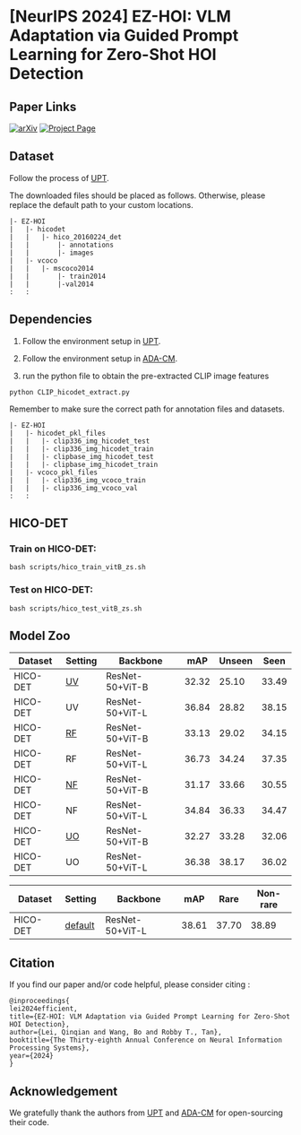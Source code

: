 # [NeurIPS 2024] EZ-HOI: VLM Adaptation via Guided  Prompt Learning for Zero-Shot HOI Detection

## Paper Links

[![arXiv](https://img.shields.io/badge/arXiv)](https://arxiv.org/pdf/2410.23904) 
[![Project Page](https://img.shields.io/badge/Project)](https://chelsielei.github.io/EZHOI_ProjPage/)


## Dataset 
Follow the process of [UPT](https://github.com/fredzzhang/upt).

The downloaded files should be placed as follows. Otherwise, please replace the default path to your custom locations.
```
|- EZ-HOI
|   |- hicodet
|   |   |- hico_20160224_det
|   |       |- annotations
|   |       |- images
|   |- vcoco
|   |   |- mscoco2014
|   |       |- train2014
|   |       |-val2014
:   :      
```

## Dependencies
1. Follow the environment setup in [UPT](https://github.com/fredzzhang/upt).

2. Follow the environment setup in [ADA-CM](https://github.com/ltttpku/ADA-CM/tree/main).

3. run the python file to obtain the pre-extracted CLIP image features
```
python CLIP_hicodet_extract.py
```
Remember to make sure the correct path for annotation files and datasets.

```
|- EZ-HOI
|   |- hicodet_pkl_files
|   |   |- clip336_img_hicodet_test
|   |   |- clip336_img_hicodet_train
|   |   |- clipbase_img_hicodet_test
|   |   |- clipbase_img_hicodet_train
|   |- vcoco_pkl_files
|   |   |- clip336_img_vcoco_train
|   |   |- clip336_img_vcoco_val
:   :      
```


## HICO-DET
### Train on HICO-DET:
```
bash scripts/hico_train_vitB_zs.sh
```

### Test on HICO-DET:
```
bash scripts/hico_test_vitB_zs.sh
```


## Model Zoo

| Dataset | Setting| Backbone  | mAP | Unseen | Seen |
| ---- |  ----  | ----  | ----  | ----  | ----  |
| HICO-DET | [UV](https://drive.google.com/drive/folders/1Uy18k4zzacQXw4ABYi61dxlyQBfyeP4k?usp=drive_link) | ResNet-50+ViT-B  | 32.32|25.10|33.49|
| HICO-DET |UV| ResNet-50+ViT-L  | 36.84 | 28.82|38.15|
| HICO-DET | [RF](https://drive.google.com/drive/folders/1Uy18k4zzacQXw4ABYi61dxlyQBfyeP4k?usp=drive_link)| ResNet-50+ViT-B  | 33.13 |29.02|34.15|
| HICO-DET |RF| ResNet-50+ViT-L  | 36.73|34.24|37.35|
| HICO-DET | [NF](https://drive.google.com/drive/folders/1Uy18k4zzacQXw4ABYi61dxlyQBfyeP4k?usp=drive_link)| ResNet-50+ViT-B  | 31.17|33.66|30.55|
| HICO-DET |NF| ResNet-50+ViT-L  | 34.84|36.33|34.47|
| HICO-DET | [UO](https://drive.google.com/drive/folders/1Uy18k4zzacQXw4ABYi61dxlyQBfyeP4k?usp=drive_link)| ResNet-50+ViT-B  | 32.27|33.28|32.06|
| HICO-DET |UO| ResNet-50+ViT-L  | 36.38|38.17|36.02|

| Dataset | Setting| Backbone  | mAP | Rare | Non-rare |
| ---- |  ----  | ----  | ----  | ----  | ----  |
| HICO-DET |[default](https://drive.google.com/drive/folders/1Uy18k4zzacQXw4ABYi61dxlyQBfyeP4k?usp=drive_link)| ResNet-50+ViT-L  | 38.61|37.70|38.89|

## Citation
If you find our paper and/or code helpful, please consider citing :
```
@inproceedings{
lei2024efficient,
title={EZ-HOI: VLM Adaptation via Guided Prompt Learning for Zero-Shot HOI Detection},
author={Lei, Qinqian and Wang, Bo and Robby T., Tan},
booktitle={The Thirty-eighth Annual Conference on Neural Information Processing Systems},
year={2024}
}
```

## Acknowledgement
We gratefully thank the authors from [UPT](https://github.com/fredzzhang/upt) and [ADA-CM](https://github.com/ltttpku/ADA-CM/tree/main) for open-sourcing their code.






